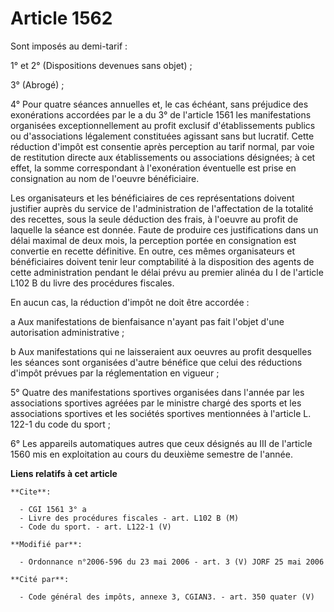 # Article 1562

Sont imposés au demi-tarif :

1° et 2° (Dispositions devenues sans objet) ;

3° (Abrogé) ;

4° Pour quatre séances annuelles et, le cas échéant, sans préjudice des exonérations accordées par le a du 3° de l'article
1561 les manifestations organisées exceptionnellement au profit exclusif d'établissements publics ou d'associations
légalement constituées agissant sans but lucratif. Cette réduction d'impôt est consentie après perception au tarif normal,
par voie de restitution directe aux établissements ou associations désignées; à cet effet, la somme correspondant à
l'exonération éventuelle est prise en consignation au nom de l'oeuvre bénéficiaire.

Les organisateurs et les bénéficiaires de ces représentations doivent justifier auprès du service de l'administration de
l'affectation de la totalité des recettes, sous la seule déduction des frais, à l'oeuvre au profit de laquelle la séance est
donnée. Faute de produire ces justifications dans un délai maximal de deux mois, la perception portée en consignation est
convertie en recette définitive. En outre, ces mêmes organisateurs et bénéficiaires doivent tenir leur comptabilité à la
disposition des agents de cette administration pendant le délai prévu au premier alinéa du I de l'article L102 B du livre des
procédures fiscales.

En aucun cas, la réduction d'impôt ne doit être accordée :

a Aux manifestations de bienfaisance n'ayant pas fait l'objet d'une autorisation administrative ; 

b Aux manifestations qui ne laisseraient aux oeuvres au profit desquelles les séances sont organisées d'autre bénéfice que
celui des réductions d'impôt prévues par la réglementation en vigueur ; 

5° Quatre des manifestations sportives organisées dans l'année par les associations sportives agréées par le ministre chargé
des sports et les associations sportives et les sociétés sportives mentionnées à l'article L. 122-1 du code du sport ; 

6° Les appareils automatiques autres que ceux désignés au III de l'article 1560 mis en exploitation au cours du deuxième
semestre de l'année.

**Liens relatifs à cet article**

	**Cite**:

	  - CGI 1561 3° a
	  - Livre des procédures fiscales - art. L102 B (M)
	  - Code du sport. - art. L122-1 (V)

	**Modifié par**:

	  - Ordonnance n°2006-596 du 23 mai 2006 - art. 3 (V) JORF 25 mai 2006

	**Cité par**:

	  - Code général des impôts, annexe 3, CGIAN3. - art. 350 quater (V)
